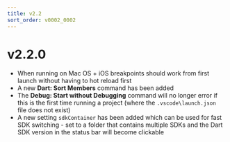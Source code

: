 ```yaml
---
title: v2.2
sort_order: v0002_0002
---
```


# v2.2.0

- When running on Mac OS + iOS breakpoints should work from first launch without having to hot reload first
- A new **Dart: Sort Members** command has been added
- The **Debug: Start without Debugging** command will no longer error if this is the first time running a project (where the `.vscode\launch.json` file does not exist)
- A new setting `sdkContainer` has been added which can be used for fast SDK switching - set to a folder that contains multiple SDKs and the Dart SDK version in the status bar will become clickable
